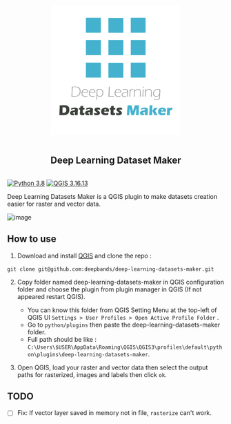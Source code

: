 ﻿<div align="center">
  <article style="display: flex; flex-direction: column; align-items: center; justify-content: center;">
      <p align="center"><img width="300" src="./docs/img/logo.png" /></p>
      <h1 style="width: 100%; text-align: center;">Deep Learning Dataset Maker</h1>
  </article>
</div>

[![Python 3.8](https://img.shields.io/badge/python-3.8-red.svg)](https://www.python.org/downloads/release/python-380/) [![QGIS 3.16.13](https://img.shields.io/badge/qgis-3.16.13-green.svg)](https://www.qgis.org/)

Deep Learning Datasets Maker is a QGIS plugin to make datasets creation easier for raster and vector data.

![image](https://user-images.githubusercontent.com/13020265/145611943-5895b715-68d2-4de8-96a7-c7e6170936e1.png)

## How to use

1. Download and install [QGIS](https://www.qgis.org/en/site/) and clone the repo :
``` git
git clone git@github.com:deepbands/deep-learning-datasets-maker.git
```

2. Copy folder named deep-learning-datasets-maker in QGIS configuration folder and choose the plugin from plugin manager in QGIS (If not appeared restart QGIS).
   - You can know this folder from QGIS Setting Menu at the top-left of QGIS UI `Settings > User Profiles > Open Active Profile Folder` .
   - Go to `python/plugins` then paste the deep-learning-datasets-maker folder.
   - Full path should be like : `C:\Users\$USER\AppData\Roaming\QGIS\QGIS3\profiles\default\python\plugins\deep-learning-datasets-maker`.

3. Open QGIS, load your raster and vector data then select the output paths for rasterized, images and labels then click `ok`.

## TODO

- [ ] Fix: If vector layer saved in memory not in file, `rasterize` can't work.

